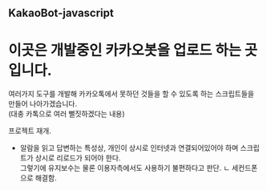 ## KakaoBot-javascript
# 이곳은 개발중인 카카오봇을 업로드 하는 곳입니다.
여러가지 도구를 개발해 카카오톡에서 못하던 것들을 할 수 있도록 하는 스크립트들을 만들어 나아가겠습니다.  
(대충 카톡으로 여러 뻘짓하겠다는 내용)

프로젝트 재개.
- 알람을 읽고 답변하는 특성상, 개인이 상시로 인터넷과 연결되어있어야 하며 스크립트가 상시로 리로드가 되어야 한다.  
그렇기에 유지보수는 물론 이용자측에서도 사용하기 불편하다고 판단.
ㄴ 세컨드폰으로 해결함.